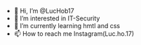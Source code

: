 - 👋 Hi, I’m @LucHob17
- 👀 I’m interested in IT-Security
- 🌱 I’m currently learning hmtl and css
- 📫 How to reach me Instagram(Luc.ho.17)
